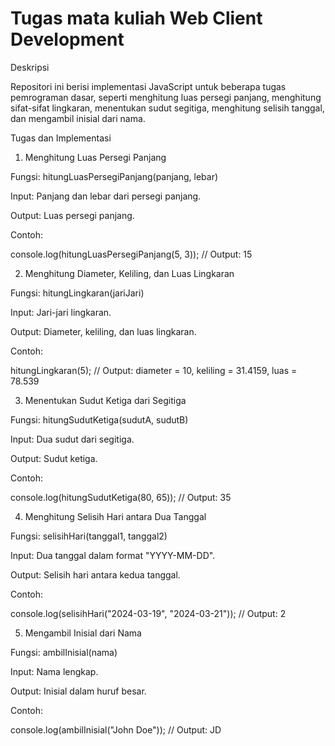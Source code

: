 # Tugas mata kuliah Web Client Development

Deskripsi

Repositori ini berisi implementasi JavaScript untuk beberapa tugas pemrograman dasar, seperti menghitung luas persegi panjang, menghitung sifat-sifat lingkaran, menentukan sudut segitiga, menghitung selisih tanggal, dan mengambil inisial dari nama.

Tugas dan Implementasi

1. Menghitung Luas Persegi Panjang

Fungsi: hitungLuasPersegiPanjang(panjang, lebar)

Input: Panjang dan lebar dari persegi panjang.

Output: Luas persegi panjang.

Contoh:

console.log(hitungLuasPersegiPanjang(5, 3)); // Output: 15

2. Menghitung Diameter, Keliling, dan Luas Lingkaran

Fungsi: hitungLingkaran(jariJari)

Input: Jari-jari lingkaran.

Output: Diameter, keliling, dan luas lingkaran.

Contoh:

hitungLingkaran(5);
// Output: diameter = 10, keliling = 31.4159, luas = 78.539

3. Menentukan Sudut Ketiga dari Segitiga

Fungsi: hitungSudutKetiga(sudutA, sudutB)

Input: Dua sudut dari segitiga.

Output: Sudut ketiga.

Contoh:

console.log(hitungSudutKetiga(80, 65)); // Output: 35

4. Menghitung Selisih Hari antara Dua Tanggal

Fungsi: selisihHari(tanggal1, tanggal2)

Input: Dua tanggal dalam format "YYYY-MM-DD".

Output: Selisih hari antara kedua tanggal.

Contoh:

console.log(selisihHari("2024-03-19", "2024-03-21")); // Output: 2

5. Mengambil Inisial dari Nama

Fungsi: ambilInisial(nama)

Input: Nama lengkap.

Output: Inisial dalam huruf besar.

Contoh:

console.log(ambilInisial("John Doe")); // Output: JD


